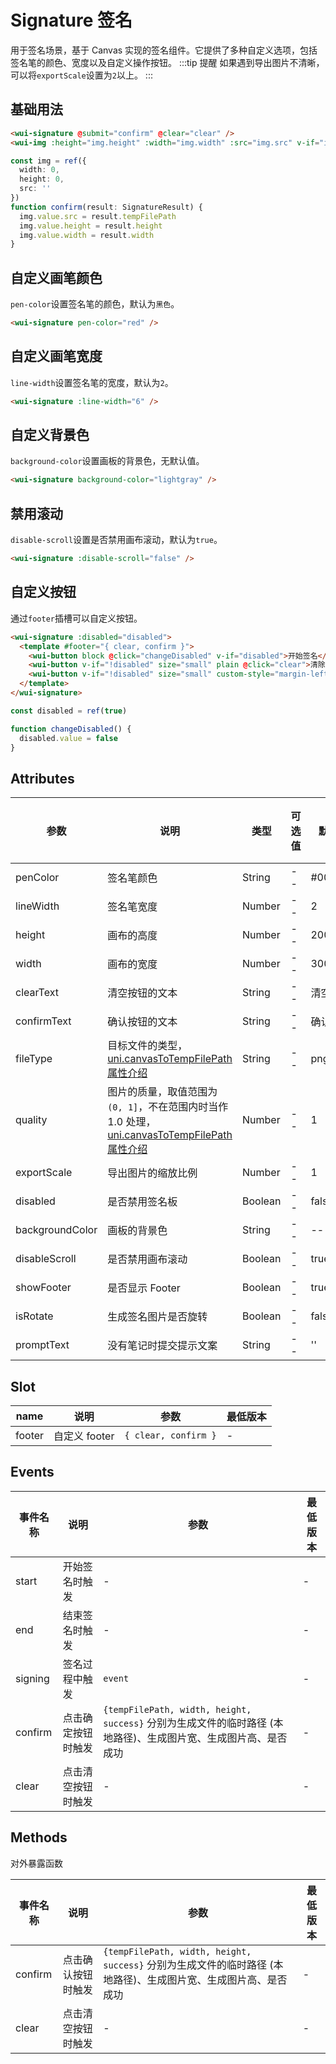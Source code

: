 <frame/>

# Signature 签名

用于签名场景，基于 Canvas 实现的签名组件。它提供了多种自定义选项，包括签名笔的颜色、宽度以及自定义操作按钮。
:::tip 提醒
如果遇到导出图片不清晰，可以将`exportScale`设置为`2`以上。
:::

## 基础用法

```html
<wui-signature @submit="confirm" @clear="clear" />
<wui-img :height="img.height" :width="img.width" :src="img.src" v-if="img.src" />
```

```typescript
const img = ref({
  width: 0,
  height: 0,
  src: ''
})
function confirm(result: SignatureResult) {
  img.value.src = result.tempFilePath
  img.value.height = result.height
  img.value.width = result.width
}
```

## 自定义画笔颜色

`pen-color`设置签名笔的颜色，默认为`黑色`。

```html
<wui-signature pen-color="red" />
```

## 自定义画笔宽度

`line-width`设置签名笔的宽度，默认为`2`。

```html
<wui-signature :line-width="6" />
```

## 自定义背景色

`background-color`设置画板的背景色，无默认值。

```html
<wui-signature background-color="lightgray" />
```

## 禁用滚动

`disable-scroll`设置是否禁用画布滚动，默认为`true`。

```html
<wui-signature :disable-scroll="false" />
```

## 自定义按钮

通过`footer`插槽可以自定义按钮。

```html
<wui-signature :disabled="disabled">
  <template #footer="{ clear, confirm }">
    <wui-button block @click="changeDisabled" v-if="disabled">开始签名</wui-button>
    <wui-button v-if="!disabled" size="small" plain @click="clear">清除</wui-button>
    <wui-button v-if="!disabled" size="small" custom-style="margin-left: 4px" @click="confirm">确认</wui-button>
  </template>
</wui-signature>
```

```typescript
const disabled = ref(true)

function changeDisabled() {
  disabled.value = false
}
```

## Attributes

| 参数            | 说明                                                                                                                                                               | 类型    | 可选值 | 默认值  | 最低版本 |
| --------------- | ------------------------------------------------------------------------------------------------------------------------------------------------------------------ | ------- | ------ | ------- | -------- |
| penColor        | 签名笔颜色                                                                                                                                                         | String  | --     | #000000 | -        |
| lineWidth       | 签名笔宽度                                                                                                                                                         | Number  | --     | 2       | -        |
| height          | 画布的高度                                                                                                                                                         | Number  | --     | 200     | -        |
| width           | 画布的宽度                                                                                                                                                         | Number  | --     | 300     | -        |
| clearText       | 清空按钮的文本                                                                                                                                                     | String  | --     | 清空    | -        |
| confirmText     | 确认按钮的文本                                                                                                                                                     | String  | --     | 确认    | -        |
| fileType        | 目标文件的类型，[uni.canvasToTempFilePath 属性介绍](https://uniapp.dcloud.net.cn/api/canvas/canvasToTempFilePath.html)                                             | String  | --     | png     | -        |
| quality         | 图片的质量，取值范围为 `(0, 1]`，不在范围内时当作 1.0 处理，[uni.canvasToTempFilePath 属性介绍](https://uniapp.dcloud.net.cn/api/canvas/canvasToTempFilePath.html) | Number  | --     | 1       | -        |
| exportScale     | 导出图片的缩放比例                                                                                                                                                 | Number  | --     | 1       | -        |
| disabled        | 是否禁用签名板                                                                                                                                                     | Boolean | --     | false   | -        |
| backgroundColor | 画板的背景色                                                                                                                                                       | String  | --     | --      | -        |
| disableScroll   | 是否禁用画布滚动                                                                                                                                                   | Boolean | --     | true    | -        |
| showFooter      | 是否显示 Footer                                                                                                                                                    | Boolean | --     | true    | -        |
| isRotate        | 生成签名图片是否旋转                                                                                                                                               | Boolean | --     | false   | -        |
| promptText      | 没有笔记时提交提示文案                                                                                                                                             | String  | --     | ''      | -        |

## Slot

| name   | 说明          | 参数                 | 最低版本 |
| ------ | ------------- | -------------------- | -------- |
| footer | 自定义 footer | `{ clear, confirm }` | -        |

## Events

| 事件名称 | 说明               | 参数                                                                                                           | 最低版本 |
| -------- | ------------------ | -------------------------------------------------------------------------------------------------------------- | -------- |
| start    | 开始签名时触发     | -                                                                                                              | -        |
| end      | 结束签名时触发     | -                                                                                                              | -        |
| signing  | 签名过程中触发     | `event`                                                                                                        | -        |
| confirm  | 点击确定按钮时触发 | `{tempFilePath, width, height, success}` 分别为生成文件的临时路径 (本地路径)、生成图片宽、生成图片高、是否成功 | -        |
| clear    | 点击清空按钮时触发 | -                                                                                                              | -        |

## Methods

对外暴露函数

| 事件名称 | 说明               | 参数                                                                                                           | 最低版本 |
| -------- | ------------------ | -------------------------------------------------------------------------------------------------------------- | -------- |
| confirm  | 点击确认按钮时触发 | `{tempFilePath, width, height, success}` 分别为生成文件的临时路径 (本地路径)、生成图片宽、生成图片高、是否成功 | -        |
| clear    | 点击清空按钮时触发 | -                                                                                                              | -        |
